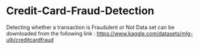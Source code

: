 # Credit-Card-Fraud-Detection
Detecting whether a transaction is Fraudulent or Not
Data set can be downloaded from the following link : https://www.kaggle.com/datasets/mlg-ulb/creditcardfraud
